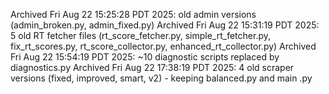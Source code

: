 Archived Fri Aug 22 15:25:28 PDT 2025: old admin versions (admin_broken.py, admin_fixed.py)
Archived Fri Aug 22 15:31:19 PDT 2025: 5 old RT fetcher files (rt_score_fetcher.py, simple_rt_fetcher.py, fix_rt_scores.py, rt_score_collector.py, enhanced_rt_collector.py)
Archived Fri Aug 22 15:54:19 PDT 2025: ~10 diagnostic scripts replaced by diagnostics.py
Archived Fri Aug 22 17:38:19 PDT 2025: 4 old scraper versions (fixed, improved, smart, v2) - keeping balanced.py and main .py
